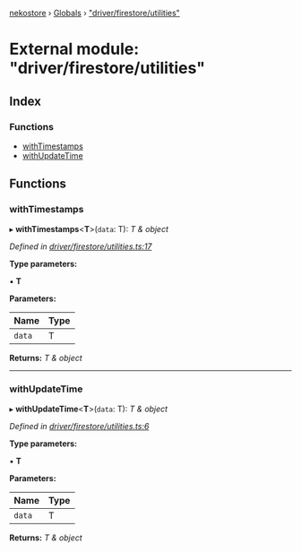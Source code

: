 [nekostore](../README.md) › [Globals](../globals.md) › ["driver/firestore/utilities"](_driver_firestore_utilities_.md)

# External module: "driver/firestore/utilities"

## Index

### Functions

* [withTimestamps](_driver_firestore_utilities_.md#withtimestamps)
* [withUpdateTime](_driver_firestore_utilities_.md#withupdatetime)

## Functions

###  withTimestamps

▸ **withTimestamps**<**T**>(`data`: T): *T & object*

*Defined in [driver/firestore/utilities.ts:17](https://github.com/esnya/nekostore/blob/de830f5/src/driver/firestore/utilities.ts#L17)*

**Type parameters:**

▪ **T**

**Parameters:**

Name | Type |
------ | ------ |
`data` | T |

**Returns:** *T & object*

___

###  withUpdateTime

▸ **withUpdateTime**<**T**>(`data`: T): *T & object*

*Defined in [driver/firestore/utilities.ts:6](https://github.com/esnya/nekostore/blob/de830f5/src/driver/firestore/utilities.ts#L6)*

**Type parameters:**

▪ **T**

**Parameters:**

Name | Type |
------ | ------ |
`data` | T |

**Returns:** *T & object*
